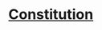 ﻿---
!LinkItem
Link: abilities_constitution_hd.md
NameLink: <!--NameLink-->[Constitution](hd_abilities_constitution.md)<!--/NameLink-->
Id: abilities_hd.md#constitution
ParentLink: abilities_hd.md#utiliser-les-caractéristiques
Name: Constitution
ParentName: Utiliser les caractéristiques
Attributes:
  NameLink: '[Constitution](hd_abilities_constitution.md)'
  Markdown: >+
    # <!--NameLink-->[Constitution](hd_abilities_constitution.md)<!--/NameLink-->

AttributesDictionary: >+
  NameLink: '[Constitution](hd_abilities_constitution.md)'

  Markdown: >+

    # <!--NameLink-->[Constitution](hd_abilities_constitution.md)<!--/NameLink-->



---




# [Constitution](hd_abilities_constitution.md)



